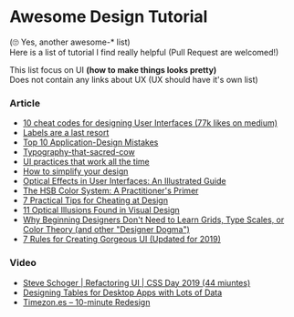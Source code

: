 # Awesome Design Tutorial 
(:roll_eyes: Yes, another awesome-* list)     
Here is a list of tutorial I find really helpful (Pull Request are welcomed!)       

This list focus on UI __(how to make things looks pretty)__     
Does not contain any links about UX (UX should have it's own list)    

### Article
* [10 cheat codes for designing User Interfaces (77k likes on medium)](https://medium.com/sketch-app-sources/design-cheatsheet-274384775da9)
* [Labels are a last resort](https://refactoringui.com/previews/labels-are-a-last-resort/)
* [Top 10 Application-Design Mistakes](https://www.nngroup.com/articles/top-10-application-design-mistakes/)
* [Typography-that-sacred-cow](https://medium.muz.li/typography-that-sacred-cow-ea7a5909ca70)
* [UI practices that work all the time](https://stories.justinewin.com/ui-practices-that-work-all-the-time-1eb9a6063de0?ref=heydesigner)
* [How to simplify your design](https://uxplanet.org/how-to-simplify-your-design-69d97fde11b9?ref=heydesigner)
* [Optical Effects in User Interfaces: An Illustrated Guide](https://medium.muz.li/optical-effects-9fca82b4cd9a)
* [The HSB Color System: A Practitioner's Primer](https://learnui.design/blog/the-hsb-color-system-practicioners-primer.html)
* [7 Practical Tips for Cheating at Design](https://medium.com/refactoring-ui/7-practical-tips-for-cheating-at-design-40c736799886)
* [11 Optical Illusions Found in Visual Design](https://blog.prototypr.io/11-optical-illusions-found-in-visual-design-295e7ae211b9)
* [Why Beginning Designers Don't Need to Learn Grids, Type Scales, or Color Theory (and other "Designer Dogma")](https://learnui.design/blog/why-beginning-designers-dont-need-grids-type-scales-color-theory.html)
* [7 Rules for Creating Gorgeous UI (Updated for 2019)](https://medium.com/@erikdkennedy/7-rules-for-creating-gorgeous-ui-part-1-559d4e805cda)

### Video
* [Steve Schoger | Refactoring UI | CSS Day 2019 (44 miuntes)](https://www.youtube.com/watch?v=7Z9rrryIOC4)
* [Designing Tables for Desktop Apps with Lots of Data](https://www.nngroup.com/videos/designing-tables-desktop-apps/)
* [Timezon.es – 10-minute Redesign](https://www.youtube.com/watch?v=B4XHaboNMOI)
